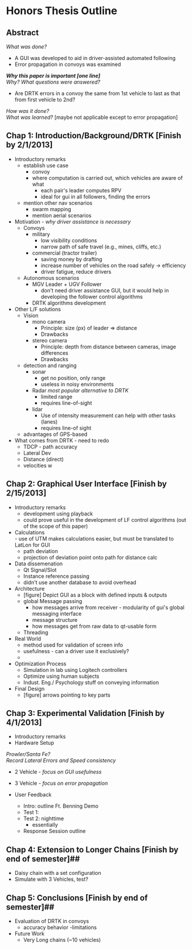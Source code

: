 Honors Thesis Outline
=====================

## Abstract ##
*What was done?*  

- A GUI was developed to aid in driver-assisted automated following  
- Error propagation in convoys was examined  

__*Why this paper is important [one line]*__  
*Why? What questions were answered?*  

- Are DRTK errors in a convoy the same from 1st vehicle to last as that from first vehicle to 2nd?  

*How was it done?*  
*What was learned?* [maybe not applicable except to error propagation]  

## Chap 1: Introduction/Background/DRTK  [Finish by 2/1/2013] ##
- Introductory remarks
    - establish use case
        - convoy
        - where computation is carried out, which vehicles are aware of what
            - each pair's leader computes RPV
            - ideal for gui in all followers, finding the errors
    - mention other nav scenarios
        - swarm mapping
        - mention aerial scenarios
- Motivation - *why driver assistance is necessary*  
    - Convoys 
        - military
            - low visibility conditions
            - narrow path of safe travel (e.g., mines, cliffs, etc.)
        - commercial (tractor trailer)
            - saving money by drafting
            - increase number of vehicles on the road safely -> efficiency
            - driver fatigue, reduce drivers
    - Autonomous scenarios
        - MGV Leader + UGV Follower 
            - don't need driver assistance GUI, but it would help in developing the follower control algorithms
        - DRTK algorithms development
- Other L/F solutions
    - Vision
        - mono camera
            - Principle: size (px) of leader => distance
            - Drawbacks
        - stereo camera
            - Principle: depth from distance between cameras, image differences
            - Drawbacks
    - detection and ranging
        - sonar
            - get no position, only range
            - useless in noisy environments
        - Radar _most popular alternative to DRTK_
            - limited range
            - requires line-of-sight
        - lidar
            - Use of intensity measurement can help with other tasks (lanes)
            -  requires line-of sight
    - advantages of GPS-based
- What comes from DRTK - need to redo
    - TDCP - path accuracy
    - Lateral Dev
    - Distance (direct)
    - velocities    w

## Chap 2: Graphical User Interface  [Finish by 2/15/2013] ##
    

- Introductory remarks
    - development using playback
    -  could prove useful in the development of LF control algorithms (out of the scope of this paper)
- Calculations  
        - use of UTM makes calculations easier, but must be translated to LatLon for GUI
    - path deviation
    - projection of deviation point onto path for distance calc
-  Data dissemenation
    - Qt Signal/Slot
    - Instance reference passing
    - didn't use another database to avoid overhead
- Architecture
    - [figure] Depict GUI as a block with defined inputs & outputs
    - global Message passing
        - how messages arrive from receiver - modularity of gui's global messaging interface
        - message structure
        - how messages get from raw data to qt-usable form
    - Threading
- Real World
    - method used for validation of screen info
    - usefulness - can a driver use it exclusively?
    - 
- Optimization Process
    - Simulation in lab using Logitech controllers
    - Optimize using human subjects
    - Indust. Eng./ Psychology stuff on conveying information
- Final Design
    - [figure] arrows pointing to key parts

## Chap 3: Experimental Validation [Finish by 4/1/2013] ##  
- Introductory remarks
- Hardware Setup

*Prowler/Santa Fe?*  
*Record Lateral Errors and Speed consistency*  

- 2 Vehicle - *focus on GUI usefulness*  
- 3 Vehicle - *focus on error propagation*  

- User Feedback
    - Intro: outline Ft. Benning Demo
    - Test 1: 
    - Test 2: nighttime
        - essentially 
    - Response Session outline

## Chap 4: Extension to Longer Chains [Finish by end of semester]##
- Daisy chain with a set configuration
- Simulate with 3 Vehicles, test?


## Chap 5: Conclusions [Finish by end of semester]##
- Evaluation of DRTK in convoys
    - accuracy behavior
    -limitations
-  Future Work 
    - Very Long chains (~10 vehicles)
